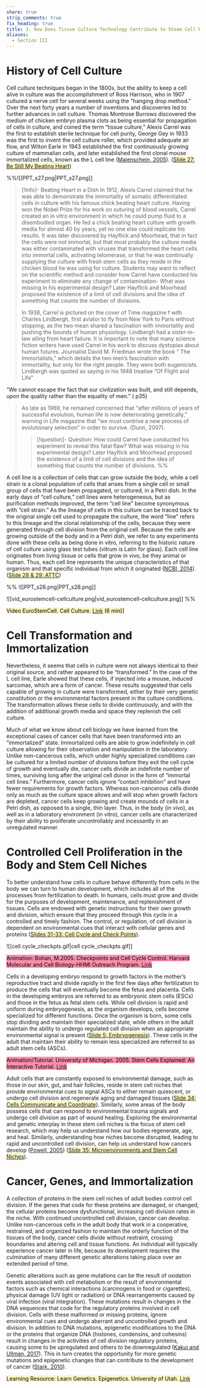 ```yaml
---
share: true
strip_comments: true
fix_heading: true
title: 3. How Does Tissue Culture Technology Contribute to Steam Cell Research (SCR)?
aliases:
  - Section III
---
```

# History of Cell Culture

Cell culture techniques began in the 1800s, but the ability to keep a cell alive in culture was the accomplishment of Ross Harrison, who in 1907 cultured a nerve cell for several weeks using the “hanging drop method.” Over the next forty years a number of inventions and discoveries led to further advances in cell culture. Thomas Montrose Burrows discovered the medium of chicken embryo plasma clots as being essential for propagation of cells in culture, and coined the term “tissue culture,” Alexis Carrel was the first to establish sterile technique for cell purity, George Gey in 1933 was the first to invent the cell culture roller, which provided adequate air flow, and Wilton Earle in 1943 established the first continuously growing culture of mammalian cells, and later established the first clonal mouse immortalized cells, known as the L cell line ([Maienschein, 2005](http://www.amazon.com/Whose-View-Life-Embryos-Cloning/dp/0674017668)). (<mark style="background: #FFF3A3A6;">[Slide 27: Be Still My Beating Heart](http://stemcellcurriculum.org/slidesets.html)</mark>)

%%![[PPT_s27.png|PPT_s27.png]]
> [!info]- Beating Heart in a Dish
> In 1912, Alexis Carrel claimed that he was able to demonstrate the immortality of somatic differentiated cells in culture with his famous chick beating heart culture.  Having won the Nobel Prize for his work on suturing of blood vessels, Carrel created an in vitro environment in which he could pump fluid to a disembodied organ. He fed a chick beating heart culture with growth media for almost 40 by years, yet no one else could replicate his results. It was later discovered by Hayflick and Moorhead,  that in fact the cells were not immortal, but that most probably the culture media was either contaminated with viruses that transformed the heart cells into immortal cells, activating telomerase, or that he was continually supplying the culture with fresh stem cells as they reside in the chicken blood he was using for culture. Students may want to reflect on the scientific method and consider how  Carrel have conducted his experiment to eliminate any change of contamination- What was missing in his experimental design? Later Hayflick and Moorhead proposed the existence of a limit of cell divisions and the idea of something that counts the number of divisions. 
> 
> In 1938, Carrel is pictured on the cover of Time magazine f with Charles Lindbergh, first aviator to fly from New York to Paris without stopping, as the two mean shared a  fascination with immortality and pushing the bounds of human physiology. Lindbergh had a sister-in-law  ailing from heart failure.  It is important to note that many science fiction writers have used Carrel in his work to discuss dystopias about human futures. Journalist David M. Friedman wrote the book “ The Immortalists,” which details the two men’s fascination with immortality, but only for the right people. They were both eugenicists. Lindbergh was quoted as saying in his 1948 treatise “Of Flight and Life” 
> 
“We cannot escape the fact that our civilization was built, and still depends, upon the quality rather than the equality of men.” ( p35)
> 
> As late as 1969, he remained concerned that “after millions of years of successful evolution, human life is now deteriorating genetically,” warning in Life magazine that “we must contrive a new process of evolutionary selection” in order to survive. (Dunn, 2007). 
> 
>> [!question]- Question: How could Carrel have conducted his experiment to reveal this fatal flaw? What was missing in his experimental design? 
> > Later Hayflick and Moorhead proposed the existence of a limit of cell divisions and the idea of something that counts the number of divisions. 
%%

A cell line is a collection of cells that can grow outside the body, while a cell strain is a clonal population of cells that arises from a single cell or small group of cells that have been propagated, or cultured, in a Petri dish. In the early days of “cell culture,” cell lines were heterogeneous, but as purification methods improved, the term “cell line” become synonymous with “cell strain.” As the lineage of cells in this culture can be traced back to the original single cell used to propagate the culture, the word “line” refers to this lineage and the clonal relationship of the cells, because they were generated through cell division from the original cell. Because the cells are growing outside of the body and in a Petri dish, we refer to any experiments done with these cells as being done in vitro, referring to the historic nature of cell culture using glass test tubes (vitrum is Latin for glass). Each cell line originates from living tissue or cells that grow in vivo, be they animal or human. Thus, each cell line represents the unique characteristics of that organism and that specific individual from which it originated ([NCBI, 2014](http://pubmedcommonsblog.ncbi.nlm.nih.gov/2014/05/16/spotlight-on-amanda-capes-davis-setting-the-cell-line-record-straight/)). (<mark style="background: #FFF3A3A6;">[Slide 28 & 29: ATTC](http://stemcellcurriculum.org/slidesets.html)</mark>)

%%
![[PPT_s28.png|PPT_s28.png]]

![[vid_eurostemcell-cellculture.png|vid_eurostemcell-cellculture.png]]
%%


<mark style="background: #FFF3A3A6;">Video EuroStemCell. Cell Culture. [Link](https://www.eurostemcell.org/cell-culture) (6 min)]</mark>

# Cell Transformation and Immortalization

Nevertheless, it seems that cells in culture were not always identical to their original source, and rather appeared to be “transformed.” In the case of the L cell line, Earle showed that these cells, if injected into a mouse, induced sarcomas, which are a form of cancer. These results suggested that cells capable of growing in culture were transformed, either by their very genetic constitution or the environmental factors present in the culture conditions. The transformation allows these cells to divide continuously, and with the addition of additional growth media and space they replenish the cell culture.

Much of what we know about cell biology we have learned from the exceptional cases of cancer cells that have been transformed into an “immortalized” state. Immortalized cells are able to grow indefinitely in cell culture allowing for their observation and manipulation in the laboratory. Unlike non-cancerous cells, which under highly specialized conditions can be cultured for a limited number of divisions before they exit the cell cycle of growth and eventually die, cancer cells divide an indefinite number of times, surviving long after the original cell donor in the form of “immortal cell lines.” Furthermore, cancer cells ignore “contact inhibition” and have fewer requirements for growth factors. Whereas non-cancerous cells divide only as much as the culture space allows and will stop when growth factors are depleted, cancer cells keep growing and create mounds of cells in a Petri dish, as opposed to a single, thin layer. Thus, in the body (in vivo), as well as in a laboratory environment (in vitro), cancer cells are characterized by their ability to proliferate uncontrollably and incessantly in an unregulated manner.

# Controlled Cell Proliferation in the Body and Stem Cell Niches

To better understand how cells in culture behave differently from cells in the body we can turn to human development, which includes all of the processes from fertilization to death. In humans, cells must grow and divide for the purposes of development, maintenance, and replenishment of tissues. Cells are endowed with genetic instructions for their own growth and division, which ensure that they proceed through this cycle in a controlled and timely fashion. The control, or regulation, of cell division is dependent on environmental cues that interact with cellular genes and proteins (<mark style="background: #FFF3A3A6;">[Slides 31-33: Cell Cycle and Check Points](http://stemcellcurriculum.org/slidesets.html)</mark>).

![[cell cycle_checkpts.gif|cell cycle_checkpts.gif]]

<mark style="background: #FF5582A6;">Animation: Bohan, M.2005. Checkpoints and Cell Cycle Control. Harvard Molecular and Cell Biology-HHMI Outreach Program. [Link](https://lifesciencesoutreach.fas.harvard.edu/biology-cancer-animations)</mark>


Cells in a developing embryo respond to growth factors in the mother’s reproductive tract and divide rapidly in the first few days after fertilization to produce the cells that will eventually become the fetus and placenta. Cells in the developing embryos are referred to as embryonic stem cells (ESCs) and those in the fetus as fetal stem cells. While cell division is rapid and uniform during embryogenesis, as the organism develops, cells become specialized for different functions. Once the organism is born, some cells stop dividing and maintain their specialized state, while others in the adult maintain the ability to undergo regulated cell division when an appropriate environmental signal is present (<mark style="background: #FFF3A3A6;">[Slide 5: Embryogenesis](http://stemcellcurriculum.org/slidesets.html)</mark>). These cells in the adult that maintain their ability to remain less specialized are referred to as adult stem cells (ASCs).

<mark style="background: #FF5582A6;">Animation/Tutorial. University of Michigan. 2005. Stem Cells Explained: An Interactive Tutorial. [Link](http://www.stemcellresearch.umich.edu/overview/tutorial.html)</mark>

Adult cells that are constantly exposed to environmental damage, such as those in our skin, gut, and hair follicles, reside in stem cell niches that provide environmental cues to signal ASCs to either remain quiescent, or undergo cell division and regenerate aging and damaged tissues (<mark style="background: #FFF3A3A6;">[Slide 34: Cells Communicate and Coordinate](http://stemcellcurriculum.org/slidesets.html)</mark>). Similarly, some areas of the body possess cells that can respond to environmental trauma signals and undergo cell division as part of wound healing. Exploring the environmental and genetic interplay in these stem cell niches is the focus of stem cell research, which may help us understand how our bodies regenerate, age, and heal. Similarly, understanding how niches become disrupted, leading to rapid and uncontrolled cell division, can help us understand how cancers develop ([Powell, 2005](http://stemcellcurriculum.org/slidesets.html)) (<mark style="background: #FFF3A3A6;">[Slide 35: Microenvironments and Stem Cell Niches](http://stemcellcurriculum.org/slidesets.html)</mark>).


# Cancer, Genes, and Immortalization

A collection of proteins in the stem cell niches of adult bodies control cell division. If the genes that code for these proteins are damaged, or changed, the cellular proteins become dysfunctional, increasing cell division rates in the niche. With continued uncontrolled cell division, cancer can develop. Unlike non-cancerous cells in the adult body that work in a cooperative, restrained, and organized fashion to maintain the orderly function of the tissues of the body, cancer cells divide without restraint, crossing boundaries and altering cell and tissue functions. An individual will typically experience cancer later in life, because its development requires the culmination of many different genetic alterations taking place over an extended period of time.

Genetic alterations such as gene mutations can be the result of oxidation events associated with cell metabolism or the result of environmental factors such as chemical interactions (carcinogens in food or cigarettes), physical damage (UV light or radiation) or DNA rearrangements caused by viral infection (viral integration). These mutations result in changes in the DNA sequences that code for the regulatory proteins involved in cell division. Cells with these malformed or missing proteins, ignore environmental cues and undergo aberrant and uncontrolled growth and division. In addition to DNA mutations, epigenetic modifications to the DNA or the proteins that organize DNA (histones, condensins, and cohesins) result in changes in the activities of cell division regulatory proteins, causing some to be upregulated and others to be downregulated ([Kakui and Ullman, 2017](http://science.sciencemag.org/content/356/6344/1233.full)). This in turn creates the opportunity for more genetic mutations and epigenetic changes that can contribute to the development of cancer ([Stark, 2010](http://www.ncbi.nlm.nih.gov/pmc/articles/PMC2830163/)).

<mark style="background: #FFF3A3A6;">Learning Resource: Learn Genetics. Epigenetics. University of Utah. [Link](http://learn.genetics.utah.edu/content/epigenetics/)</mark>